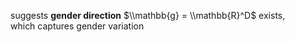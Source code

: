 suggests **gender direction** $\\mathbb{g} = \\mathbb{R}^D$ exists,<br/>which captures gender variation
